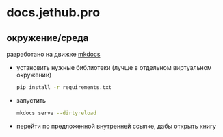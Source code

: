 # docs.jethub.pro

## окружение/среда

разработано на движке [mkdocs](https://github.com/squidfunk/mkdocs-material)

- установить нужные библиотеки (лучше в отдельном виртуальном окружении)

    ```bash
    pip install -r requirements.txt
    ```

- запустить

    ```bash
    mkdocs serve --dirtyreload
    ```

- перейти по предложенной внутренней ссылке, дабы открыть книгу

